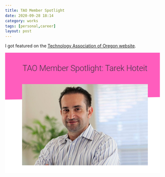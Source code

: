 ```yaml
---
title: TAO Member Spotlight 
date: 2020-09-28 18:14
category: works 
tags: [personal,career]
layout: post
---
```


I got featured on the [Technology Association of Oregon website](https://www.techoregon.org/blog/tao-member-spotlight-tarek-hoteit/).

[![TAO Member Spotlight](/assets/images/events/TAO-spotlight.png)](https://www.techoregon.org/blog/tao-member-spotlight-tarek-hoteit/)
